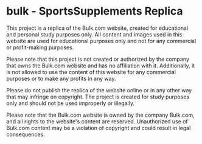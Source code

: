 # bulk - SportsSupplements Replica

This project is a replica of the Bulk.com website, created for educational and personal study purposes only. All content and images used in this website are used for educational purposes only and not for any commercial or profit-making purposes.

Please note that this project is not created or authorized by the company that owns the Bulk.com website and has no affiliation with it. Additionally, it is not allowed to use the content of this website for any commercial purposes or to make any profits in any way.

Please do not publish the replica of the website online or in any other way that may infringe on copyright. The project is created for study purposes only and should not be used improperly or illegally.

Please note that the Bulk.com website is owned by the company Bulk.com, and all rights to the website's content are reserved. Unauthorized use of Bulk.com content may be a violation of copyright and could result in legal consequences.

